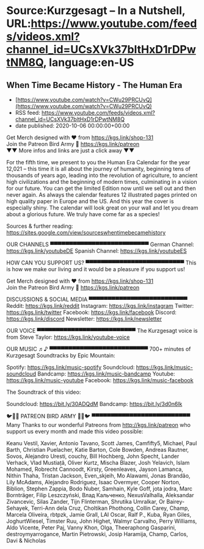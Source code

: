 # Source:Kurzgesagt – In a Nutshell, URL:https://www.youtube.com/feeds/videos.xml?channel_id=UCsXVk37bltHxD1rDPwtNM8Q, language:en-US

## When Time Became History - The Human Era
 - [https://www.youtube.com/watch?v=CWu29PRCUvQ](https://www.youtube.com/watch?v=CWu29PRCUvQ)
 - RSS feed: https://www.youtube.com/feeds/videos.xml?channel_id=UCsXVk37bltHxD1rDPwtNM8Q
 - date published: 2020-10-06 00:00:00+00:00

Get Merch designed with ❤ from https://kgs.link/shop-131  
Join the Patreon Bird Army 🐧 https://kgs.link/patreon  
▼▼ More infos and links are just a click away ▼▼

For the fifth time, we present to you the Human Era Calendar for the year 12,021 – this time it is all about the journey of humanity, beginning tens of thousands of years ago, leading into the revolution of agriculture, to ancient high civilizations and the beginning of modern times, culminating in a vision for our future. You can get the limited Edition now until we sell out and then never again. As always the calendar features 12 illustrated pages printed on high quality paper in Europe and the US. And this year the cover is especially shiny. The calendar will look great on your wall and let you dream about a glorious future. We truly have come far as a species! 

Sources & further reading:
https://sites.google.com/view/sourceswhentimebecamehistory

OUR CHANNELS
▀▀▀▀▀▀▀▀▀▀▀▀▀▀▀▀▀▀▀▀▀▀▀▀▀▀
German Channel: https://kgs.link/youtubeDE 
Spanish Channel: https://kgs.link/youtubeES 


HOW CAN YOU SUPPORT US?
▀▀▀▀▀▀▀▀▀▀▀▀▀▀▀▀▀▀▀▀▀▀▀▀▀▀
This is how we make our living and it would be a pleasure if you support us!

Get Merch designed with ❤ from https://kgs.link/shop-131  
Join the Patreon Bird Army 🐧 https://kgs.link/patreon  


DISCUSSIONS & SOCIAL MEDIA
▀▀▀▀▀▀▀▀▀▀▀▀▀▀▀▀▀▀▀▀▀▀▀▀▀▀
Reddit:            https://kgs.link/reddit
Instagram:     https://kgs.link/instagram
Twitter:           https://kgs.link/twitter
Facebook:      https://kgs.link/facebook
Discord:          https://kgs.link/discord
Newsletter:    https://kgs.link/newsletter


OUR VOICE
▀▀▀▀▀▀▀▀▀▀▀▀▀▀▀▀▀▀▀▀▀▀▀▀▀▀
The Kurzgesagt voice is from 
Steve Taylor:  https://kgs.link/youtube-voice


OUR MUSIC ♬♪
▀▀▀▀▀▀▀▀▀▀▀▀▀▀▀▀▀▀▀▀▀▀▀▀▀▀
700+ minutes of Kurzgesagt Soundtracks by Epic Mountain:

Spotify:            https://kgs.link/music-spotify
Soundcloud:   https://kgs.link/music-soundcloud
Bandcamp:     https://kgs.link/music-bandcamp
Youtube:          https://kgs.link/music-youtube
Facebook:       https://kgs.link/music-facebook

The Soundtrack of this video:

Soundcloud:   https://bit.ly/30ADQdM
Bandcamp:     https://bit.ly/3d0n6lk


🐦🐧🐤 PATREON BIRD ARMY 🐤🐧🐦
▀▀▀▀▀▀▀▀▀▀▀▀▀▀▀▀▀▀▀▀▀▀▀▀▀▀
Many Thanks to our wonderful Patreons from http://kgs.link/patreon who support us every month and made this video possible:

Keanu Vestil, Xavier, Antonio Tavano, Scott James, Camfifty5, Michael, Paul Barth, Christian Puelacher, Katie Barton, Cole Bowden, Andreas Rautner, Sovos, Alejandro Uresti, couchy, Bill Hochberg, John Specht, Lander Verhack, Vlad Mustiață, Oliver Kurtz, Mischa Blazer, Josh Yelavich, Islam Mohamed, Robrecht Cannoodt, Kirsty, Greenleaves, Jayson Lamanca, Nithin Thaha, Tristan Jackson, Even_skjeih, Mo Alawami, Jonas Brandão, Lily McAdams, Alejandro Rodriguez, Isaac Overmyer, Cooper Norton, Biblion, Stephen Zappia, Bodo Nuber, Samhain, Kyle Goff, jota jodra, Marc Bornträger, Filip Leszczyński, Влад Кальченко, NexusValhalla, Aleksandar Zivancevic, Silas Zander, Tijn Flinterman, Shrutika Umralkar, Or Bairey-Sehayek, Terri-Ann dela Cruz, Choltikan Phothong, Collin Carey, Champ, Marcela Oliveira, rbtpzk, Jamie Grall, LAI Oscar, Ralf P., Kuba, Ryan Giles, JoghurtWiesel, Timster Ruu, John Highet, Walmyr Carvalho, Perry Williams, Aldo Vicente, Peter Paj, Vanny Khon, Olga, Theeraphong Gasparini, destroymyarrogance, Martin Pietrowski, Josip Haramija, Champ, Carlos, Davi & Nicholas


